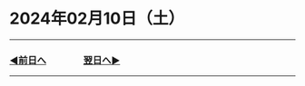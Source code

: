 # 2024年02月10日（土）

---

### [◀️前日へ](https://github.com/yuasys/chatty-journal/blob/main/2024/02/2024-02-09.md)&emsp;&emsp;&emsp;&emsp;[翌日へ▶️](https://github.com/yuasys/chatty-journal/blob/main/2024/02/2024-02-11.md)

---

